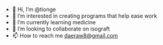 - 👋 Hi, I’m @tionge
- 👀 I’m interested in creating programs that help ease work 
- 🌱 I’m currently learning medicine
- 💞️ I’m looking to collaborate on isograft
- 📫 How to reach me daeraw8@gmail.com

<!---
tionge/tionge is a ✨ special ✨ repository because its `README.md` (this file) appears on your GitHub profile.
You can click the Preview link to take a look at your changes.
--->
